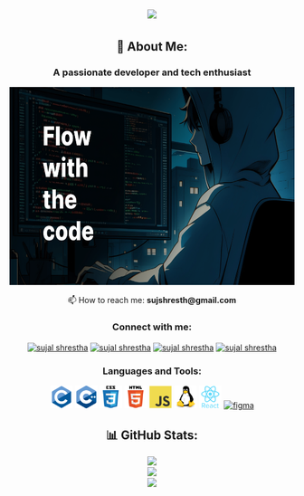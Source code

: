 <h1 align="center">
    <img src="https://readme-typing-svg.herokuapp.com/?font=Righteous&size=35&center=true&vCenter=true&width=500&height=70&duration=4000&color=yellow&lines=Hey+There!+👋;+I'm+Sujal!+😃;" />
</h1>

<h2 align="center">💫 About Me:</h2>

<h3 align="center">A passionate developer and tech enthusiast</h3>

<div align="center"><img src="./img.jpeg" height="350"></div>

<p align="center">
    📫 How to reach me: <strong>sujshresth@gmail.com</strong>
</p>

<h3 align="center">Connect with me:</h3>
<p align="center">
    <a href="https://codepen.io/sujshr" target="blank"><img align="center" src="https://raw.githubusercontent.com/rahuldkjain/github-profile-readme-generator/master/src/images/icons/Social/codepen.svg" alt="sujal shrestha" height="30" width="40" /></a>
    <a href="https://linkedin.com/in/sujal-shrestha-4783a0294" target="blank"><img align="center" src="https://raw.githubusercontent.com/rahuldkjain/github-profile-readme-generator/master/src/images/icons/Social/linked-in-alt.svg" alt="sujal shrestha" height="30" width="40" /></a>
    <a href="https://www.facebook.com/sujal.shrestha.90834/" target="blank"><img align="center" src="https://raw.githubusercontent.com/rahuldkjain/github-profile-readme-generator/master/src/images/icons/Social/facebook.svg" alt="sujal shrestha" height="30" width="40" /></a>
    <a href="https://www.instagram.com/_sujal_shrestha_/" target="blank"><img align="center" src="https://raw.githubusercontent.com/rahuldkjain/github-profile-readme-generator/master/src/images/icons/Social/instagram.svg" alt="sujal shrestha" height="30" width="40" /></a>
</p>

<h3 align="center">Languages and Tools:</h3>
<p align="center">
    <a href="https://www.cprogramming.com/" target="_blank" rel="noreferrer"><img src="https://raw.githubusercontent.com/devicons/devicon/master/icons/c/c-original.svg" alt="c" width="40" height="40"/></a>
    <a href="https://www.w3schools.com/cpp/" target="_blank" rel="noreferrer"><img src="https://raw.githubusercontent.com/devicons/devicon/master/icons/cplusplus/cplusplus-original.svg" alt="cplusplus" width="40" height="40"/></a>
    <a href="https://www.w3schools.com/css/" target="_blank" rel="noreferrer"><img src="https://raw.githubusercontent.com/devicons/devicon/master/icons/css3/css3-original-wordmark.svg" alt="css3" width="40" height="40"/></a>
    <a href="https://www.w3.org/html/" target="_blank" rel="noreferrer"><img src="https://raw.githubusercontent.com/devicons/devicon/master/icons/html5/html5-original-wordmark.svg" alt="html5" width="40" height="40"/></a>
    <a href="https://developer.mozilla.org/en-US/docs/Web/JavaScript" target="_blank" rel="noreferrer"><img src="https://raw.githubusercontent.com/devicons/devicon/master/icons/javascript/javascript-original.svg" alt="javascript" width="40" height="40"/></a>
    <a href="https://www.linux.org/" target="_blank" rel="noreferrer"><img src="https://raw.githubusercontent.com/devicons/devicon/master/icons/linux/linux-original.svg" alt="linux" width="40" height="40"/></a>
    <a href="https://reactjs.org/" target="_blank" rel="noreferrer"><img src="https://raw.githubusercontent.com/devicons/devicon/master/icons/react/react-original-wordmark.svg" alt="react" width="40" height="40"/></a>
    <a href="https://www.figma.com/" target="_blank" rel="noreferrer"><img src="https://www.vectorlogo.zone/logos/figma/figma-icon.svg" alt="figma" width="40" height="40"/></a>
</p>

<h2 align="center">📊 GitHub Stats:</h2>
<p align="center">
    <img src="https://github-readme-stats.vercel.app/api?username=sujshr&theme=radical&hide_border=false&include_all_commits=false&count_private=true"/><br/>
    <img src="https://github-readme-streak-stats.herokuapp.com/?user=sujshr&theme=radical&hide_border=false"/><br/>
    <img src="https://github-readme-stats.vercel.app/api/top-langs/?username=sujshr&theme=radical&hide_border=false&include_all_commits=false&count_private=true&layout=compact"/>
</p>
